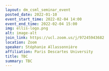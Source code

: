 ```yaml
---
layout: dm_csml_seminar_event
posted_date: 2022-01-10
event_start_time: 2022-02-04 14:00
event_end_time: 2022-02-04 15:00
img: ellis-logo.png
alt: image-alt
join_link: https://ucl.zoom.us/j/97245943682
location: Zoom
speaker: Stéphanie Allassonnière
affiliation: Paris Descartes University
title: TBC
summary: TBC
---
```

